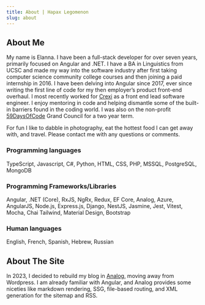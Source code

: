 ```yaml
---
title: About | Hapax Legomenon
slug: about
---
```


## About Me

My name is Elanna. I have been a full-stack developer for over seven years, primarily focused on Angular and .NET. I have a BA in Linguistics from UCSC and made my way into the software industry after first taking computer science community college courses and then joining a paid internship in 2016. I have been delving into Angular since 2017, ever since writing the first line of code for my then employer’s product front-end overhaul. I most recently worked for <a href="https://www.crexi.com" target="_blank" rel="noopener">Crexi</a> as a front end lead software engineer. I enjoy mentoring in code and helping dismantle some of the built-in barriers found in the coding world. I was also on the non-profit <a href="https://59daysofcode.org" target="_blank" rel="noopener">59DaysOfCode</a> Grand Council for a two year term.

For fun I like to dabble in photography, eat the hottest food I can get away with, and travel. Please contact me with any questions or comments.

### Programming languages

TypeScript, Javascript, C#, Python, HTML, CSS, PHP, MSSQL, PostgreSQL, MongoDB

### Programming Frameworks/Libraries

Angular, .NET (Core), RxJS, NgRx, Redux, EF Core, Analog, Azure, AngularJS, Node.js, Express.js, Django, NestJS, Jasmine, Jest, Vitest, Mocha, Chai Tailwind, Material Design, Bootstrap

### Human languages

English, French, Spanish, Hebrew, Russian

## About The Site

In 2023, I decided to rebuild my blog in <a href="https://analogjs.org" target="_blank" rel="noopener">Analog</a>, moving away from Wordpress. I am already familiar with Angular, and Analog provides some niceties like markdown rendering, SSG, file-based routing, and XML generation for the sitemap and RSS.
